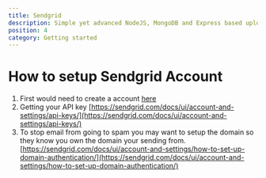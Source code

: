```yaml
---
title: Sendgrid
description: Simple yet advanced NodeJS, MongoDB and Express based uploader.
position: 4
category: Getting started
---
```


# How to setup Sendgrid Account

1. First would need to create a account [here](https://www.sendgrid.com)
2. Getting your API key [https://sendgrid.com/docs/ui/account-and-settings/api-keys/](https://sendgrid.com/docs/ui/account-and-settings/api-keys/)
3. To stop email from going to spam you may want to setup the domain so they know you own the domain your sending from. [https://sendgrid.com/docs/ui/account-and-settings/how-to-set-up-domain-authentication/](https://sendgrid.com/docs/ui/account-and-settings/how-to-set-up-domain-authentication/)
